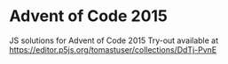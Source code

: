 # Advent of Code 2015

JS solutions for Advent of Code 2015
Try-out available at https://editor.p5js.org/tomastuser/collections/DdTj-PvnE
